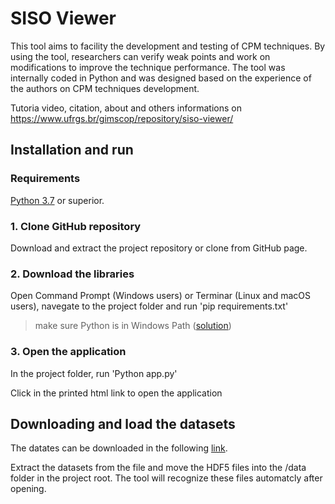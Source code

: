 # SISO Viewer

This tool aims to facility the development and testing of CPM techniques. By using the tool, researchers can verify weak points and work on modifications to improve the technique performance. The tool was internally coded in Python and was designed based on the experience of the authors on CPM techniques development.

Tutoria video, citation, about and others informations on https://www.ufrgs.br/gimscop/repository/siso-viewer/

## Installation and run

### Requirements
[Python 3.7](https://www.python.org/downloads/) or superior.

### 1. Clone GitHub repository
Download and extract the project repository or clone from GitHub page.

### 2. Download the libraries
Open Command Prompt (Windows users) or Terminar (Linux and macOS users), navegate to the project folder and run
'pip requirements.txt'

> make sure Python is in Windows Path ([solution](https://datatofish.com/add-python-to-windows-path/)) 

### 3. Open the application
In the project folder, run
'Python app.py'

Click in the printed html link to open the application

## Downloading and load the datasets
The datates can be downloaded in the following [link](https://www.ufrgs.br/gimscop/repository/siso-viewer/datasets/).

Extract the datasets from the file and move the HDF5 files into the /data folder in the project root. The tool will recognize these files automatcly after opening.

